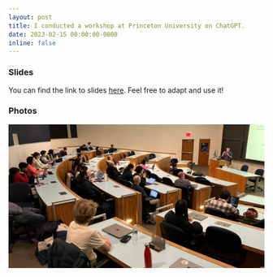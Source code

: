 ```yaml
---
layout: post
title: I conducted a workshop at Princeton University on ChatGPT.
date: 2023-02-15 00:00:00-0000
inline: false
---
```


### Slides
You can find the link to slides <a href="https://docs.google.com/presentation/d/1TTyePrw-p_xxUbi3rbmBI3QQpSsTI1btaQuAUvvNc8w/edit#slide=id.g206fa25c94c_0_24">here</a>.
Feel free to adapt and use it!

### Photos
<img src="../assets/img/images/ChatGPT_workshop.jpg" alt="ChatGPT workshop">